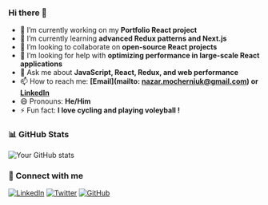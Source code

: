 ### Hi there 👋

<!--
**nmocherniuik/nmocherniuik** is a ✨ _special_ ✨ repository because its `README.md` (this file) appears on your GitHub profile.

Here are some ideas to get you started:
-->

- 🔭 I’m currently working on my **Portfolio React project**
- 🌱 I’m currently learning **advanced Redux patterns and Next.js**
- 👯 I’m looking to collaborate on **open-source React projects**
- 🤔 I’m looking for help with **optimizing performance in large-scale React applications**
- 💬 Ask me about **JavaScript, React, Redux, and web performance**
- 📫 How to reach me: **[Email](mailto: nazar.mocherniuk@gmail.com) or [LinkedIn](https://www.linkedin.com/in/nazar-mocherniuk-177a73283/)**
- 😄 Pronouns: **He/Him**
- ⚡ Fun fact: **I love cycling and playing voleyball !**

### 📊 GitHub Stats
![Your GitHub stats](https://github-readme-stats.vercel.app/api?username=nmocherniuk&show_icons=true&theme=radical)

### 🔗 Connect with me
[![LinkedIn](https://img.shields.io/badge/LinkedIn-blue?logo=linkedin&logoColor=white)](https://www.linkedin.com/in/nazar-mocherniuk-177a73283/)
[![Twitter](https://img.shields.io/badge/Twitter-blue?logo=twitter&logoColor=white)](https://x.com/n_mocherniuk)
[![GitHub](https://img.shields.io/badge/GitHub-black?logo=github&logoColor=white)](https://github.com/nmocherniuk)
